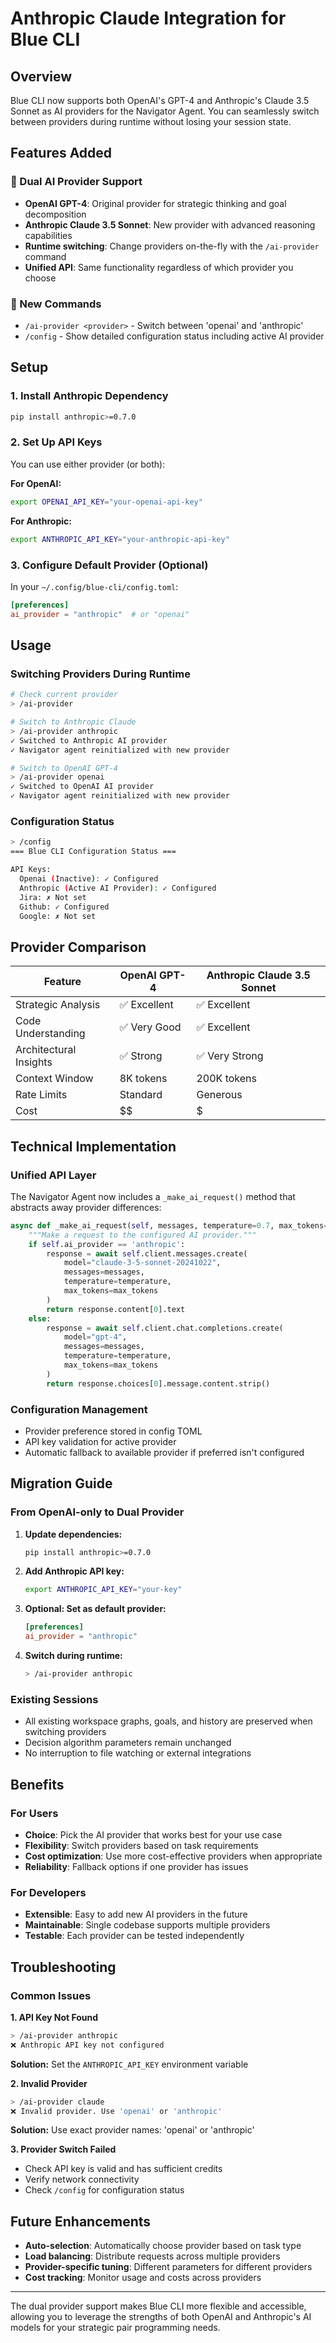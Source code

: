 # Anthropic Claude Integration for Blue CLI

## Overview

Blue CLI now supports both OpenAI's GPT-4 and Anthropic's Claude 3.5 Sonnet as AI providers for the Navigator Agent. You can seamlessly switch between providers during runtime without losing your session state.

## Features Added

### 🔧 Dual AI Provider Support
- **OpenAI GPT-4**: Original provider for strategic thinking and goal decomposition
- **Anthropic Claude 3.5 Sonnet**: New provider with advanced reasoning capabilities
- **Runtime switching**: Change providers on-the-fly with the `/ai-provider` command
- **Unified API**: Same functionality regardless of which provider you choose

### 🚀 New Commands
- `/ai-provider <provider>` - Switch between 'openai' and 'anthropic'
- `/config` - Show detailed configuration status including active AI provider

## Setup

### 1. Install Anthropic Dependency
```bash
pip install anthropic>=0.7.0
```

### 2. Set Up API Keys

You can use either provider (or both):

**For OpenAI:**
```bash
export OPENAI_API_KEY="your-openai-api-key"
```

**For Anthropic:**
```bash
export ANTHROPIC_API_KEY="your-anthropic-api-key"
```

### 3. Configure Default Provider (Optional)

In your `~/.config/blue-cli/config.toml`:
```toml
[preferences]
ai_provider = "anthropic"  # or "openai"
```

## Usage

### Switching Providers During Runtime

```bash
# Check current provider
> /ai-provider

# Switch to Anthropic Claude
> /ai-provider anthropic
✓ Switched to Anthropic AI provider
✓ Navigator agent reinitialized with new provider

# Switch to OpenAI GPT-4
> /ai-provider openai
✓ Switched to OpenAI AI provider
✓ Navigator agent reinitialized with new provider
```

### Configuration Status

```bash
> /config
=== Blue CLI Configuration Status ===

API Keys:
  Openai (Inactive): ✓ Configured
  Anthropic (Active AI Provider): ✓ Configured
  Jira: ✗ Not set
  Github: ✓ Configured
  Google: ✗ Not set
```

## Provider Comparison

| Feature | OpenAI GPT-4 | Anthropic Claude 3.5 Sonnet |
|---------|--------------|------------------------------|
| Strategic Analysis | ✅ Excellent | ✅ Excellent |
| Code Understanding | ✅ Very Good | ✅ Excellent |
| Architectural Insights | ✅ Strong | ✅ Very Strong |
| Context Window | 8K tokens | 200K tokens |
| Rate Limits | Standard | Generous |
| Cost | $$ | $ |

## Technical Implementation

### Unified API Layer
The Navigator Agent now includes a `_make_ai_request()` method that abstracts away provider differences:

```python
async def _make_ai_request(self, messages, temperature=0.7, max_tokens=300):
    """Make a request to the configured AI provider."""
    if self.ai_provider == 'anthropic':
        response = await self.client.messages.create(
            model="claude-3-5-sonnet-20241022",
            messages=messages,
            temperature=temperature,
            max_tokens=max_tokens
        )
        return response.content[0].text
    else:
        response = await self.client.chat.completions.create(
            model="gpt-4",
            messages=messages,
            temperature=temperature,
            max_tokens=max_tokens
        )
        return response.choices[0].message.content.strip()
```

### Configuration Management
- Provider preference stored in config TOML
- API key validation for active provider
- Automatic fallback to available provider if preferred isn't configured

## Migration Guide

### From OpenAI-only to Dual Provider

1. **Update dependencies:**
   ```bash
   pip install anthropic>=0.7.0
   ```

2. **Add Anthropic API key:**
   ```bash
   export ANTHROPIC_API_KEY="your-key"
   ```

3. **Optional: Set as default provider:**
   ```toml
   [preferences]
   ai_provider = "anthropic"
   ```

4. **Switch during runtime:**
   ```bash
   > /ai-provider anthropic
   ```

### Existing Sessions
- All existing workspace graphs, goals, and history are preserved when switching providers
- Decision algorithm parameters remain unchanged
- No interruption to file watching or external integrations

## Benefits

### For Users
- **Choice**: Pick the AI provider that works best for your use case
- **Flexibility**: Switch providers based on task requirements
- **Cost optimization**: Use more cost-effective providers when appropriate
- **Reliability**: Fallback options if one provider has issues

### For Developers
- **Extensible**: Easy to add new AI providers in the future
- **Maintainable**: Single codebase supports multiple providers
- **Testable**: Each provider can be tested independently

## Troubleshooting

### Common Issues

**1. API Key Not Found**
```bash
> /ai-provider anthropic
❌ Anthropic API key not configured
```
**Solution:** Set the `ANTHROPIC_API_KEY` environment variable

**2. Invalid Provider**
```bash
> /ai-provider claude
❌ Invalid provider. Use 'openai' or 'anthropic'
```
**Solution:** Use exact provider names: 'openai' or 'anthropic'

**3. Provider Switch Failed**
- Check API key is valid and has sufficient credits
- Verify network connectivity
- Check `/config` for configuration status

## Future Enhancements

- **Auto-selection**: Automatically choose provider based on task type
- **Load balancing**: Distribute requests across multiple providers
- **Provider-specific tuning**: Different parameters for different providers
- **Cost tracking**: Monitor usage and costs across providers

---

The dual provider support makes Blue CLI more flexible and accessible, allowing you to leverage the strengths of both OpenAI and Anthropic's AI models for your strategic pair programming needs.